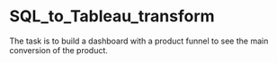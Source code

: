 # SQL_to_Tableau_transform
The task is to build a dashboard with a product funnel to see the main conversion of the product.
